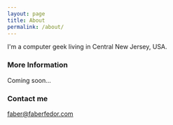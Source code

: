 ```yaml
---
layout: page
title: About
permalink: /about/
---
```


I'm a computer geek living in Central New Jersey, USA.

### More Information

Coming soon...

### Contact me

[faber@faberfedor.com](mailto:faber@faberfedor.com)
